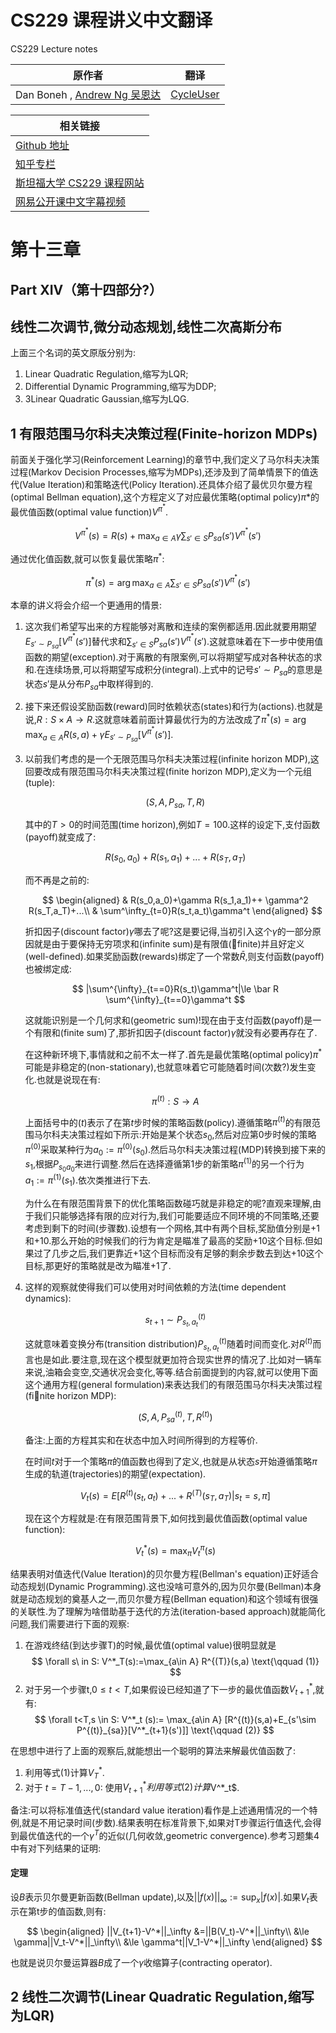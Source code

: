 # CS229 课程讲义中文翻译
CS229 Lecture notes

|原作者|翻译|
|---|---|
|Dan Boneh , [Andrew Ng  吴恩达](http://www.andrewng.org/)|[CycleUser](https://www.zhihu.com/people/cycleuser/columns)|


|相关链接|
|---|
|[Github 地址](https://github.com/Kivy-CN/Stanford-CS-229-CN)|
|[知乎专栏](https://zhuanlan.zhihu.com/MachineLearn)|
|[斯坦福大学 CS229 课程网站](http://cs229.stanford.edu/)|
|[网易公开课中文字幕视频](http://open.163.com/movie/2008/1/M/C/M6SGF6VB4_M6SGHFBMC.html)|


# 第十三章

## Part XIV（第十四部分?）

## 线性二次调节,微分动态规划,线性二次高斯分布
上面三个名词的英文原版分别为:
1. Linear Quadratic Regulation,缩写为LQR;
2. Differential Dynamic Programming,缩写为DDP;
3. 3Linear Quadratic Gaussian,缩写为LQG.

## 1 有限范围马尔科夫决策过程(Finite-horizon MDPs)

前面关于强化学习(Reinforcement Learning)的章节中,我们定义了马尔科夫决策过程(Markov Decision Processes,缩写为MDPs),还涉及到了简单情景下的值迭代(Value Iteration)和策略迭代(Policy Iteration).还具体介绍了最优贝尔曼方程(optimal Bellman equation),这个方程定义了对应最优策略(optimal policy)$\pi*$的最优值函数(optimal value function)$V^{\pi^*}$.

$$
V^{\pi^*}(s)=R(s)+\max_{a \in A} \gamma \sum_{s' \in S} P_{sa}(s')V^{\pi^*}(s')
$$

通过优化值函数,就可以恢复最优策略$\pi^*$:

$$
\pi^*(s)=\arg\max_{a\in A} \sum_{s'\in S} P_{sa} (s')V^{\pi^*}(s')
$$

本章的讲义将会介绍一个更通用的情景:

1. 这次我们希望写出来的方程能够对离散和连续的案例都适用.因此就要用期望$E_{s' \sim P_{sa}}[V^{\pi^*}(s')]$替代求和$\sum_{s'\in S} P_{sa}(s')V^{\pi^*}(s')$.这就意味着在下一步中使用值函数的期望(exception).对于离散的有限案例,可以将期望写成对各种状态的求和.在连续场景,可以将期望写成积分(integral).上式中的记号$s'\sim P_{sa}$的意思是状态$s'$是从分布$P_{sa}$中取样得到的.

2. 接下来还假设奖励函数(reward)同时依赖状态(states)和行为(actions).也就是说,$R:S\times A \rightarrow R$.这就意味着前面计算最优行为的方法改成了$\pi^*(s)=\arg\max_{a\in A} R(s,a)+\gamma E_{s'\sim P_{sa}}[V^{\pi^*}(s')]$.

3. 以前我们考虑的是一个无限范围马尔科夫决策过程(infinite horizon MDP),这回要改成有限范围马尔科夫决策过程(finite horizon MDP),定义为一个元组(tuple):

    $$
    (S,A,P_{sa},T,R)
    $$

    其中的$T>0$的时间范围(time horizon),例如$T=100$.这样的设定下,支付函数(payoff)就变成了:

    $$
    R(s_0,a_0)+R(s_1,a_1)+...+R(s_T,a_T)
    $$

    而不再是之前的:

    $$
    \begin{aligned}
    & R(s_0,a_0)+\gamma R(s_1,a_1)++ \gamma^2 R(s_T,a_T)+...\\
    & \sum^\infty_{t=0}R(s_t,a_t)\gamma^t
    \end{aligned}
    $$

    折扣因子(discount factor)$\gamma$哪去了呢?这是要记得,当初引入这个$\gamma$的一部分原因就是由于要保持无穷项求和(infinite sum)是有限值(finite)并且好定义(well-defined).如果奖励函数(rewards)绑定了一个常数$\bar R$,则支付函数(payoff)也被绑定成:

    $$
    |\sum^{\infty}_{t==0}R(s_t)\gamma^t|\le \bar R \sum^{\infty}_{t==0}\gamma^t
    $$

    这就能识别是一个几何求和(geometric sum)!现在由于支付函数(payoff)是一个有限和(finite sum)了,那折扣因子(discount factor)$\gamma$就没有必要再存在了.

    在这种新环境下,事情就和之前不太一样了.首先是最优策略(optimal policy)$\pi^*$可能是非稳定的(non-stationary),也就意味着它可能随着时间(次数?)发生变化.也就是说现在有:

    $$
    \pi^{(t)}:S\rightarrow A
    $$

    上面括号中的$(t)$表示了在第$t$步时候的策略函数(policy).遵循策略$\pi^{(t)}$的有限范围马尔科夫决策过程如下所示:开始是某个状态$s_0$,然后对应第0步时候的策略$\pi^{(0)}$采取某种行为$a_0:= \pi^{(0)}(s_0)$.然后马尔科夫决策过程(MDP)转换到接下来的$s_1$,根据$P_{s_0a_0}$来进行调整.然后在选择遵循第1步的新策略$\pi^{(1)}$的另一个行为$a_1:= \pi^{(1)}(s_1)$.依次类推进行下去.

    为什么在有限范围背景下的优化策略函数碰巧就是非稳定的呢?直观来理解,由于我们只能够选择有限的应对行为,我们可能要适应不同环境的不同策略,还要考虑到剩下的时间(步骤数).设想有一个网格,其中有两个目标,奖励值分别是+1和+10.那么开始的时候我们的行为肯定是瞄准了最高的奖励+10这个目标.但如果过了几步之后,我们更靠近+1这个目标而没有足够的剩余步数去到达+10这个目标,那更好的策略就是改为瞄准+1了.

4. 这样的观察就使得我们可以使用对时间依赖的方法(time dependent dynamics):

    $$
    s_{t+1} \sim P^{(t)}_{s_t,a_t}
    $$

    这就意味着变换分布(transition distribution)$P^{(t)}_{s_t,a_t}$随着时间而变化.对$R^{(t)}$而言也是如此.要注意,现在这个模型就更加符合现实世界的情况了.比如对一辆车来说,油箱会变空,交通状况会变化,等等.结合前面提到的内容,就可以使用下面这个通用方程(general formulation)来表达我们的有限范围马尔科夫决策过程(finite horizon MDP):

    $$
    (S,A,P^{(t)}_{sa},T,R^{(t)})
    $$

    备注:上面的方程其实和在状态中加入时间所得到的方程等价.

    在时间$t$对于一个策略$\pi$的值函数也得到了定义,也就是从状态$s$开始遵循策略$\pi$生成的轨道(trajectories)的期望(expectation).

    $$
    V_t(s)=E[R^{(t)}(s_t,a_t)+...+R^{(T)}(s_T,a_T)|s_t=s,\pi ]
    $$

    现在这个方程就是:在有限范围背景下,如何找到最优值函数(optimal value function):

    $$
    V^*_t(s)=\max_{\pi}V^{\pi}_t(s)
    $$

结果表明对值迭代(Value Iteration)的贝尔曼方程(Bellman's equation)正好适合动态规划(Dynamic Programming).这也没啥可意外的,因为贝尔曼(Bellman)本身就是动态规划的奠基人之一,而贝尔曼方程(Bellman equation)和这个领域有很强的关联性.为了理解为啥借助基于迭代的方法(iteration-based approach)就能简化问题,我们需要进行下面的观察:

1. 在游戏终结(到达步骤T)的时候,最优值(optimal value)很明显就是
   $$
   \forall s\ in S: V^*_T(s):=\max_{a\in A} R^{(T)}(s,a) \text{\qquad (1)}
   $$
2. 对于另一个步骤t,$0\le t <T$,如果假设已经知道了下一步的最优值函数$V^*_{t+1}$,就有:
   $$
   \forall t<T,s \in S: V^*_t (s):= \max_{a\in A} [R^{(t)}(s,a)+E_{s'\sim P^{(t)}_{sa}}[V^*_{t+1}(s')]] \text{\qquad (2)}
   $$

在思想中进行了上面的观察后,就能想出一个聪明的算法来解最优值函数了:

1. 利用等式(1)计算$V^*_T$.
2. 对于 $t= T-1,...,0$:
   使用$V^*_{t+1}利用等式(2)计算$V^*_t$.
  
备注:可以将标准值迭代(standard value iteration)看作是上述通用情况的一个特例,就是不用记录时间(步数).结果表明在标准背景下,如果对T步骤运行值迭代,会得到最优值迭代的一个$\gamma^T$的近似(几何收敛,geometric convergence).参考习题集4中有对下列结果的证明:

#### 定理

设$B$表示贝尔曼更新函数(Bellman update),以及$||f(x)||_\infty:= \sup_x|f(x)|$.如果$V_t$表示在第t步的值函数,则有:

$$
\begin{aligned}
||V_{t+1}-V^*||_\infty &=||B(V_t)-V^*||_\infty\\
&\le \gamma||V_t-V^*||_\infty\\
&\le \gamma^t||V_1-V^*||_\infty
\end{aligned}
$$

也就是说贝尔曼运算器$B$成了一个$\gamma$收缩算子(contracting operator).


## 2 线性二次调节(Linear Quadratic Regulation,缩写为LQR)
